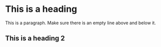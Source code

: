 # This is a heading

This is a paragraph. Make sure there is an empty line above and below it.

## This is a heading 2